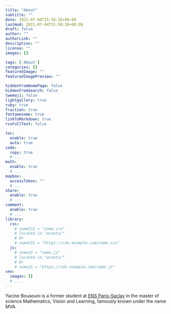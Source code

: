 ```yaml
---
title: "About"
subtitle: ""
date: 2021-07-04T15:58:26+08:00
lastmod: 2021-07-04T15:58:26+08:00
draft: false
author: ""
authorLink: ""
description: ""
license: ""
images: []

tags: ['About']
categories: []
featuredImage: ""
featuredImagePreview: ""

hiddenFromHomePage: false
hiddenFromSearch: false
twemoji: false
lightgallery: true
ruby: true
fraction: true
fontawesome: true
linkToMarkdown: true
rssFullText: false

toc:
  enable: true
  auto: true
code:
  copy: true
  # ...
math:
  enable: true
  # ...
mapbox:
  accessToken: ""
  # ...
share:
  enable: true
  # ...
comment:
  enable: true
  # ...
library:
  css:
    # someCSS = "some.css"
    # located in "assets/"
    # Or
    # someCSS = "https://cdn.example.com/some.css"
  js:
    # someJS = "some.js"
    # located in "assets/"
    # Or
    # someJS = "https://cdn.example.com/some.js"
seo:
  images: []
  # ...
---
```


Yacine Bouaouni is a former student at [ENS Paris-Saclay](https://ens-paris-saclay.fr/) in the master of science Mathematics, Vision and Learning, famously known under the name MVA.


